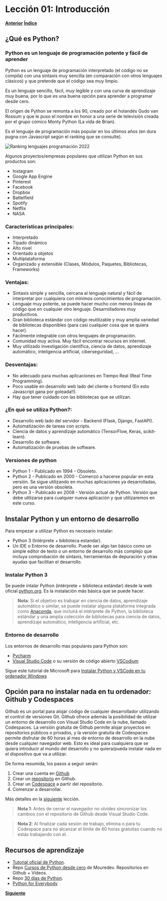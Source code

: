 # Lección 01: Introducción

**[Anterior](../README.md)**
**[Índice](../README.md)**

## ¿Qué es Python?

### Python es un lenguaje de programación potente y fácil de aprender

Python es un lenguaje de programación interpretado (el código no se compila) con una sintaxis muy sencilla (en comparación con otros lenguajes clásicos) y que pretende que el código sea muy limpio.

Es un lenguaje sencillo, fácil, muy legible y con una curva de aprendizaje muy buena, por lo que es una buena opción para aprender a programar desde cero.

El origen de Python se remonta a los 90, creado por el holandés Gudo van Rossum y que le puso el nombre en honor a una serie de televisión creada por el grupo cómico Monty Python (La vida de Brian).

Es el lenguaje de programación más popular en los últimos años (en dura pugna con Javascript según el ranking que se consulte).

![Ranking lenguajes programación 2022](https://www.stackscale.com/wp-content/uploads/2022/09/popular-programming-languages-ranking-2022.jpg)

Algunos proyectos/empresas populares que utilizan Python en sus productos son:
- Instagram
- Google App Engine
- Pinterest
- Facebook
- Dropbox
- Battelfield
- Spotify
- Netflix
- NASA

### Características principales:
- Interpretado
- Tipado dinámico
- Alto nivel
- Orientado a objetos
- Multiplataforma
- Organizado y extensible (Clases, Módulos, Paquetes, Bibliotecas, Frameworks)

### Ventajas:
- Sintaxis simple y sencilla, cercana al lenguaje natural y fácil de interpretar por cualquiera con mínimos conocimientos de programación.
- Lenguaje muy potente, se puede hacer mucho con menos líneas de código que en cualquier otro lenguaje. Desarrolladores muy productivos.
- Gran biblioteca estándar con código reutilizable y muy amplia variedad de bibliotecas disponibles (para casi cualquier cosa que se quiera hacer).
- Fácilmente integrable con otros lenguajes de programación.
- Comunidad muy activa. Muy fácil encontrar recursos en internet.
- Muy utilizado investigación científica, ciencia de datos, aprendizaje automático, inteligencia artificial, ciberseguridad, ...

### Desventajas:
- No adecuado para muchas aplicaciones en Tiempo Real (Real Time Programming).
- Poco usable en desarrollo web lado del cliente o frontend (En esto Javascript gana por goleada!!).
- Hay que tener cuidado con las bibliotecas que se utilizan.

### ¿En qué se utiliza Python?:
- Desarrollo web lado del servidor - Backend (Flask, Django, FastAPI).
- Automatización de tareas con scripts.
- Ciencia de datos y aprendizaje automático (TensorFlow, Keras, scikit-learn).
- Desarrollo de software.
- Automatización de pruebas de software.

### Versiones de python
- Python 1 - Publicado en 1994 - Obsoleto.
- Python 2 - Publicado en 2000 - Comenzó a hacerse popular en esta versión. Se sigue utilizando en muchas aplicaciones ya desarrolladas, pero es una versión obsoleta.
- Python 3 - Publicado en 2008 - Versión actual de Python. Versión que debe utilizarse para cualquier nueva aplicación y que utilizaremos en este curso. 

## Instalar Python y un entorno de desarrollo
Para empezar a utilizar Python es necesario instalar:
- Python 3 (Intérprete + biblioteca estandar).
- Un IDE o Entorno de desarrollo. Puede ser algo tan básico como un simple editor de texto o un entorno de desarrollo más complejo que incluya comprobación de sintaxis, herramientas de depuración y otras ayudas que facilitan el desarrollo.

### Instalar Python 3
Se puede intalar Python (intérprete + biblioteca estándar) desde la web oficial [python.org](https://www.python.org/downloads/). Es la instalación más básica que se puede hacer.

> **Nota**:
> Si el objetivo es trabajar en ciencia de datos, aprendizaje automático o similar, se puede instalar alguna plataforma integrada como [Anaconda](https://www.anaconda.com/), que incluirá el intérprete de Python, la biblioteca estándar y una amplia colección de bibliotecas para ciencia de datos, aprendizaje automático, inteligencia artificial, etc. 

### Entorno de desarrollo
Los entornos de desarrollo mas populares para Python son:
- [Pycharm](https://www.jetbrains.com/es-es/pycharm/)
- [Visual Studio Code](https://code.visualstudio.com/) o su versión de código abierto [VSCodium](https://vscodium.com/)

Sigue este tutorial de Microsoft para [Instalar Python y VSCode en tu ordenador Windows](https://learn.microsoft.com/es-es/windows/python/beginners)

## Opción para no instalar nada en tu ordenador: Github y Codespaces
Github es un portal para alojar código de cualquier desarrollador utilizando el control de versiones Git. Github ofrece además la posibilidad de utilizar un entorno de desarrollo con Visual Studio Code en la nube, llamado Codespaces. La versión gratuita de Github permite alojar proyectos en repositorios públicos o privados, y la versión gratuita de Codespaces permite disfrutar de 60 horas al mes de entorno de desarrollo en la nube desde cualquier navegador web. Esto es ideal para cualquiera que se quiera introducir al mundo del desarrollo y no quiera/pueda instalar nada en el dispositivo que va a utilizar.

De forma resumida, los pasos a seguir serán:
1. Crear una cuenta en [Github](https://github.com)
2. Crear un [repositorio](https://docs.github.com/es/get-started/quickstart/create-a-repo) en Github.
3. Crear un [Codespace](https://docs.github.com/es/codespaces/developing-in-codespaces/creating-a-codespace-for-a-repository) a partir del repositorio.
4. Comenzar a desarrollar.

Más detalles en la [siguiente](02/02_Repo_Codespaces.md) lección.

> **Nota 1**:
> Antes de cerrar el navegador no olvides sincronizar los cambios con el repositorio de Github desde Visual Studio Code.

> **Nota 2**:
> Al finalizar cada sesión de trabajo, elimina o para tu Codespace para no alcanzar el límite de 60 horas gratuitas cuando no estás trabajando con el.

## Recursos de aprendizaje

- [Tutorial oficial de Python](https://docs.python.org/es/3/tutorial/).
- Repo [Cursos de Python desde cero](https://github.com/mouredev/Hello-Python) de Mouredev. Repositorios en Github + Vídeos.
- Repo [30 días de Python](https://github.com/Asabeneh/30-Days-Of-Python).
- [Python for Everybody](https://www.py4e.com/)

**[Siguiente](../02/02_Repo_Codespaces.md)**